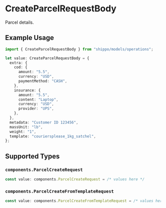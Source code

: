 # CreateParcelRequestBody

Parcel details.

## Example Usage

```typescript
import { CreateParcelRequestBody } from "shippo/models/operations";

let value: CreateParcelRequestBody = {
  extra: {
    cod: {
      amount: "5.5",
      currency: "USD",
      paymentMethod: "CASH",
    },
    insurance: {
      amount: "5.5",
      content: "Laptop",
      currency: "USD",
      provider: "UPS",
    },
  },
  metadata: "Customer ID 123456",
  massUnit: "lb",
  weight: "1",
  template: "couriersplease_1kg_satchel",
};
```

## Supported Types

### `components.ParcelCreateRequest`

```typescript
const value: components.ParcelCreateRequest = /* values here */
```

### `components.ParcelCreateFromTemplateRequest`

```typescript
const value: components.ParcelCreateFromTemplateRequest = /* values here */
```

